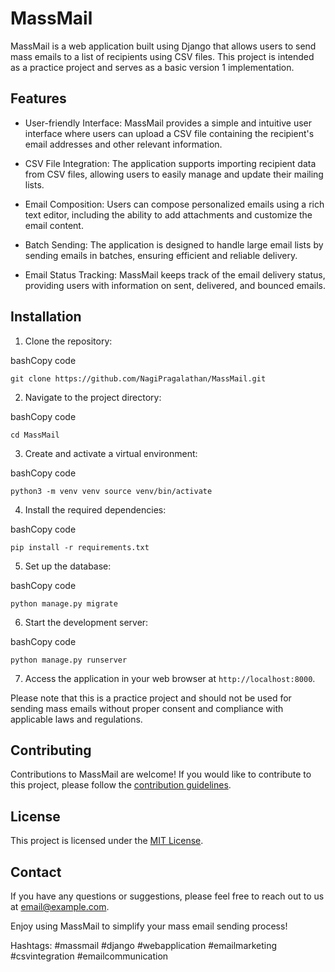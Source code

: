 # MassMail

MassMail is a web application built using Django that allows users to send mass emails to a list of recipients using CSV files. This project is intended as a practice project and serves as a basic version 1 implementation.

## Features

- User-friendly Interface: MassMail provides a simple and intuitive user interface where users can upload a CSV file containing the recipient's email addresses and other relevant information.
    
- CSV File Integration: The application supports importing recipient data from CSV files, allowing users to easily manage and update their mailing lists.
    
- Email Composition: Users can compose personalized emails using a rich text editor, including the ability to add attachments and customize the email content.
    
- Batch Sending: The application is designed to handle large email lists by sending emails in batches, ensuring efficient and reliable delivery.
    
- Email Status Tracking: MassMail keeps track of the email delivery status, providing users with information on sent, delivered, and bounced emails.
    

## Installation

1. Clone the repository:

bashCopy code

`git clone https://github.com/NagiPragalathan/MassMail.git` 

2. Navigate to the project directory:

bashCopy code

`cd MassMail` 

3. Create and activate a virtual environment:

bashCopy code

`python3 -m venv venv
source venv/bin/activate` 

4. Install the required dependencies:

bashCopy code

`pip install -r requirements.txt` 

5. Set up the database:

bashCopy code

`python manage.py migrate` 

6. Start the development server:

bashCopy code

`python manage.py runserver` 

7. Access the application in your web browser at `http://localhost:8000`.

Please note that this is a practice project and should not be used for sending mass emails without proper consent and compliance with applicable laws and regulations.

## Contributing

Contributions to MassMail are welcome! If you would like to contribute to this project, please follow the [contribution guidelines]().

## License

This project is licensed under the [MIT License](https://chat.openai.com/LICENSE).

## Contact

If you have any questions or suggestions, please feel free to reach out to us at [email@example.com](mailto:nagipragalathan@gmail.com).

Enjoy using MassMail to simplify your mass email sending process!

Hashtags: #massmail #django #webapplication #emailmarketing #csvintegration #emailcommunication
